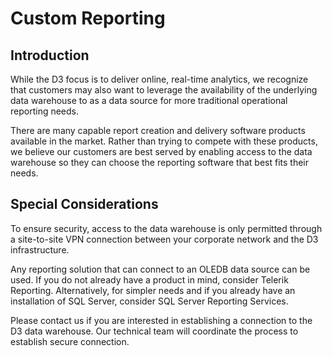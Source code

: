 # Custom Reporting

## Introduction

While the D3 focus is to deliver online, real-time analytics, we recognize that customers may also want to leverage the availability of the underlying data warehouse to as a data source for more traditional operational reporting needs.

There are many capable report creation and delivery software products available in the market. Rather than trying to compete with these products, we believe our customers are best served by enabling access to the data warehouse so they can choose the reporting software that best fits their needs.

## Special Considerations

To ensure security, access to the data warehouse is only permitted through a site-to-site VPN connection between your corporate network and the D3 infrastructure. 

Any reporting solution that can connect to an OLEDB data source can be used. If you do not already have a product in mind, consider Telerik Reporting. Alternatively, for simpler needs and if you already have an installation of SQL Server, consider SQL Server Reporting Services.

Please contact us if you are interested in establishing a connection to the D3 data warehouse. Our technical team will coordinate the process to establish secure connection.

